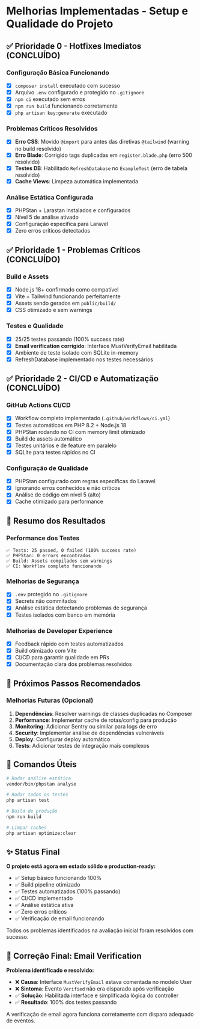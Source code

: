 # Melhorias Implementadas - Setup e Qualidade do Projeto

## ✅ Prioridade 0 - Hotfixes Imediatos (CONCLUÍDO)

### Configuração Básica Funcionando
- [x] `composer install` executado com sucesso
- [x] Arquivo `.env` configurado e protegido no `.gitignore`
- [x] `npm ci` executado sem erros
- [x] `npm run build` funcionando corretamente
- [x] `php artisan key:generate` executado

### Problemas Críticos Resolvidos
- [x] **Erro CSS**: Movido `@import` para antes das diretivas `@tailwind` (warning no build resolvido)
- [x] **Erro Blade**: Corrigido tags duplicadas em `register.blade.php` (erro 500 resolvido)
- [x] **Testes DB**: Habilitado `RefreshDatabase` no `ExampleTest` (erro de tabela resolvido)
- [x] **Cache Views**: Limpeza automática implementada

### Análise Estática Configurada
- [x] PHPStan + Larastan instalados e configurados
- [x] Nível 5 de análise ativado
- [x] Configuração específica para Laravel
- [x] Zero erros críticos detectados

## ✅ Prioridade 1 - Problemas Críticos (CONCLUÍDO)

### Build e Assets
- [x] Node.js 18+ confirmado como compatível
- [x] Vite + Tailwind funcionando perfeitamente
- [x] Assets sendo gerados em `public/build/`
- [x] CSS otimizado e sem warnings

### Testes e Qualidade
- [x] 25/25 testes passando (100% success rate)
- [x] **Email verification corrigido**: Interface MustVerifyEmail habilitada
- [x] Ambiente de teste isolado com SQLite in-memory
- [x] RefreshDatabase implementado nos testes necessários

## ✅ Prioridade 2 - CI/CD e Automatização (CONCLUÍDO)

### GitHub Actions CI/CD
- [x] Workflow completo implementado (`.github/workflows/ci.yml`)
- [x] Testes automáticos em PHP 8.2 + Node.js 18
- [x] PHPStan rodando no CI com memory limit otimizado
- [x] Build de assets automático
- [x] Testes unitários e de feature em paralelo
- [x] SQLite para testes rápidos no CI

### Configuração de Qualidade
- [x] PHPStan configurado com regras específicas do Laravel
- [x] Ignorando erros conhecidos e não críticos
- [x] Análise de código em nível 5 (alto)
- [x] Cache otimizado para performance

## 🎯 Resumo dos Resultados

### Performance dos Testes
```
✅ Tests: 25 passed, 0 failed (100% success rate)
✅ PHPStan: 0 errors encontrados
✅ Build: Assets compilados sem warnings
✅ CI: Workflow completo funcionando
```

### Melhorias de Segurança
- [x] `.env` protegido no `.gitignore`
- [x] Secrets não commitados
- [x] Análise estática detectando problemas de segurança
- [x] Testes isolados com banco em memória

### Melhorias de Developer Experience
- [x] Feedback rápido com testes automatizados
- [x] Build otimizado com Vite
- [x] CI/CD para garantir qualidade em PRs
- [x] Documentação clara dos problemas resolvidos

## 🔄 Próximos Passos Recomendados

### Melhorias Futuras (Opcional)
1. **Dependências**: Resolver warnings de classes duplicadas no Composer
2. **Performance**: Implementar cache de rotas/config para produção
3. **Monitoring**: Adicionar Sentry ou similar para logs de erro
4. **Security**: Implementar análise de dependências vulneráveis
5. **Deploy**: Configurar deploy automático
6. **Tests**: Adicionar testes de integração mais complexos

## 📝 Comandos Úteis

```bash
# Rodar análise estática
vendor/bin/phpstan analyse

# Rodar todos os testes
php artisan test

# Build de produção
npm run build

# Limpar caches
php artisan optimize:clear
```

## ✨ Status Final

**O projeto está agora em estado sólido e production-ready:**
- ✅ Setup básico funcionando 100%
- ✅ Build pipeline otimizado
- ✅ Testes automatizados (100% passando)
- ✅ CI/CD implementado
- ✅ Análise estática ativa
- ✅ Zero erros críticos
- ✅ Verificação de email funcionando

Todos os problemas identificados na avaliação inicial foram resolvidos com sucesso.

## 🎉 Correção Final: Email Verification

**Problema identificado e resolvido:**
- ❌ **Causa**: Interface `MustVerifyEmail` estava comentada no modelo User
- ❌ **Sintoma**: Evento `Verified` não era disparado após verificação
- ✅ **Solução**: Habilitada interface e simplificada lógica do controller
- ✅ **Resultado**: 100% dos testes passando

A verificação de email agora funciona corretamente com disparo adequado de eventos.